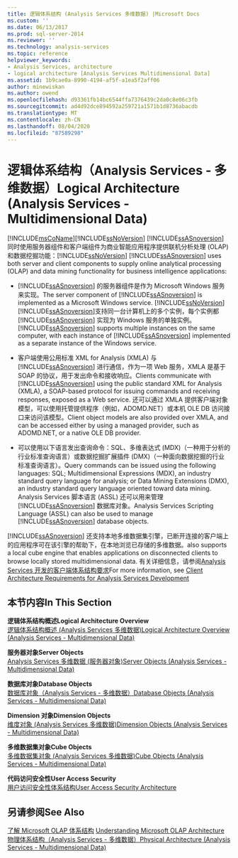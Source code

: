 ```yaml
---
title: 逻辑体系结构 (Analysis Services 多维数据) |Microsoft Docs
ms.custom: ''
ms.date: 06/13/2017
ms.prod: sql-server-2014
ms.reviewer: ''
ms.technology: analysis-services
ms.topic: reference
helpviewer_keywords:
- Analysis Services, architecture
- logical architecture [Analysis Services Multidimensional Data]
ms.assetid: 1b9cae0a-8990-4194-af5f-a1ea5f2aff06
author: minewiskan
ms.author: owend
ms.openlocfilehash: d93361fb14bc6544ffa7376439c2da0c8e06c3fb
ms.sourcegitcommit: ad4d92dce894592a259721a1571b1d8736abacdb
ms.translationtype: MT
ms.contentlocale: zh-CN
ms.lasthandoff: 08/04/2020
ms.locfileid: "87589298"
---
```

# <a name="logical-architecture-analysis-services---multidimensional-data"></a><span data-ttu-id="fe621-102">逻辑体系结构（Analysis Services - 多维数据）</span><span class="sxs-lookup"><span data-stu-id="fe621-102">Logical Architecture (Analysis Services - Multidimensional Data)</span></span>
  [!INCLUDE[msCoName](../../../includes/msconame-md.md)]<span data-ttu-id="fe621-103">[!INCLUDE[ssNoVersion](../../../includes/ssnoversion-md.md)] [!INCLUDE[ssASnoversion](../../../includes/ssasnoversion-md.md)] 同时使用服务器组件和客户端组件为商业智能应用程序提供联机分析处理 (OLAP) 和数据挖掘功能：</span><span class="sxs-lookup"><span data-stu-id="fe621-103">[!INCLUDE[ssNoVersion](../../../includes/ssnoversion-md.md)] [!INCLUDE[ssASnoversion](../../../includes/ssasnoversion-md.md)] uses both server and client components to supply online analytical processing (OLAP) and data mining functionality for business intelligence applications:</span></span>  
  
-   <span data-ttu-id="fe621-104">[!INCLUDE[ssASnoversion](../../../includes/ssasnoversion-md.md)] 的服务器组件是作为 Microsoft Windows 服务来实现。</span><span class="sxs-lookup"><span data-stu-id="fe621-104">The server component of [!INCLUDE[ssASnoversion](../../../includes/ssasnoversion-md.md)] is implemented as a Microsoft Windows service.</span></span> [!INCLUDE[ssNoVersion](../../../includes/ssnoversion-md.md)]<span data-ttu-id="fe621-105">[!INCLUDE[ssASnoversion](../../../includes/ssasnoversion-md.md)]支持同一台计算机上的多个实例，每个实例都 [!INCLUDE[ssASnoversion](../../../includes/ssasnoversion-md.md)] 实现为 Windows 服务的单独实例。</span><span class="sxs-lookup"><span data-stu-id="fe621-105">[!INCLUDE[ssASnoversion](../../../includes/ssasnoversion-md.md)] supports multiple instances on the same computer, with each instance of [!INCLUDE[ssASnoversion](../../../includes/ssasnoversion-md.md)] implemented as a separate instance of the Windows service.</span></span>  
  
-   <span data-ttu-id="fe621-106">客户端使用公用标准 XML for Analysis (XMLA) 与 [!INCLUDE[ssASnoversion](../../../includes/ssasnoversion-md.md)] 进行通信，作为一项 Web 服务，XMLA 是基于 SOAP 的协议，用于发出命令和接收响应。</span><span class="sxs-lookup"><span data-stu-id="fe621-106">Clients communicate with [!INCLUDE[ssASnoversion](../../../includes/ssasnoversion-md.md)] using the public standard XML for Analysis (XMLA), a SOAP-based protocol for issuing commands and receiving responses, exposed as a Web service.</span></span> <span data-ttu-id="fe621-107">还可以通过 XMLA 提供客户端对象模型，可以使用托管提供程序（例如，ADOMD.NET）或本机 OLE DB 访问接口来访问该模型。</span><span class="sxs-lookup"><span data-stu-id="fe621-107">Client object models are also provided over XMLA, and can be accessed either by using a managed provider, such as ADOMD.NET, or a native OLE DB provider.</span></span>  
  
-   <span data-ttu-id="fe621-108">可以使用以下语言发出查询命令：SQL、多维表达式 (MDX)（一种用于分析的行业标准查询语言）或数据挖掘扩展插件 (DMX)（一种面向数据挖掘的行业标准查询语言）。</span><span class="sxs-lookup"><span data-stu-id="fe621-108">Query commands can be issued using the following languages: SQL; Multidimensional Expressions (MDX), an industry standard query language for analysis; or Data Mining Extensions (DMX), an industry standard query language oriented toward data mining.</span></span> <span data-ttu-id="fe621-109">Analysis Services 脚本语言 (ASSL) 还可以用来管理 [!INCLUDE[ssASnoversion](../../../includes/ssasnoversion-md.md)] 数据库对象。</span><span class="sxs-lookup"><span data-stu-id="fe621-109">Analysis Services Scripting Language (ASSL) can also be used to manage [!INCLUDE[ssASnoversion](../../../includes/ssasnoversion-md.md)] database objects.</span></span>  
  
 [!INCLUDE[ssASnoversion](../../../includes/ssasnoversion-md.md)] <span data-ttu-id="fe621-110">还支持本地多维数据集引擎，已断开连接的客户端上的应用程序可在该引擎的帮助下，在本地浏览已存储的多维数据。</span><span class="sxs-lookup"><span data-stu-id="fe621-110">also supports a local cube engine that enables applications on disconnected clients to browse locally stored multidimensional data.</span></span> <span data-ttu-id="fe621-111">有关详细信息，请参阅[Analysis Services 开发的客户端体系结构要求](../olap-physical/client-architecture-requirements-for-analysis-services-development.md)</span><span class="sxs-lookup"><span data-stu-id="fe621-111">For more information, see [Client Architecture Requirements for Analysis Services Development](../olap-physical/client-architecture-requirements-for-analysis-services-development.md)</span></span>  
  
## <a name="in-this-section"></a><span data-ttu-id="fe621-112">本节内容</span><span class="sxs-lookup"><span data-stu-id="fe621-112">In This Section</span></span>  
 <span data-ttu-id="fe621-113">**逻辑体系结构概述**</span><span class="sxs-lookup"><span data-stu-id="fe621-113">**Logical Architecture Overview**</span></span>  
 [<span data-ttu-id="fe621-114">逻辑体系结构概述 &#40;Analysis Services 多维数据&#41;</span><span class="sxs-lookup"><span data-stu-id="fe621-114">Logical Architecture Overview &#40;Analysis Services - Multidimensional Data&#41;</span></span>](logical-architecture-overview-analysis-services-multidimensional-data.md)  
  
 <span data-ttu-id="fe621-115">**服务器对象**</span><span class="sxs-lookup"><span data-stu-id="fe621-115">**Server Objects**</span></span>  
 [<span data-ttu-id="fe621-116">Analysis Services 多维数据 &#40;服务器对象&#41;</span><span class="sxs-lookup"><span data-stu-id="fe621-116">Server Objects &#40;Analysis Services - Multidimensional Data&#41;</span></span>](server-objects-analysis-services-multidimensional-data.md)  
  
 <span data-ttu-id="fe621-117">**数据库对象**</span><span class="sxs-lookup"><span data-stu-id="fe621-117">**Database Objects**</span></span>  
 [<span data-ttu-id="fe621-118">数据库对象（Analysis Services - 多维数据）</span><span class="sxs-lookup"><span data-stu-id="fe621-118">Database Objects &#40;Analysis Services - Multidimensional Data&#41;</span></span>](database-objects-analysis-services-multidimensional-data.md)  
  
 <span data-ttu-id="fe621-119">**Dimension 对象**</span><span class="sxs-lookup"><span data-stu-id="fe621-119">**Dimension Objects**</span></span>  
 [<span data-ttu-id="fe621-120">维度对象 &#40;Analysis Services 多维数据&#41;</span><span class="sxs-lookup"><span data-stu-id="fe621-120">Dimension Objects &#40;Analysis Services - Multidimensional Data&#41;</span></span>](../../multidimensional-models-olap-logical-dimension-objects/dimension-objects-analysis-services-multidimensional-data.md)  
  
 <span data-ttu-id="fe621-121">**多维数据集对象**</span><span class="sxs-lookup"><span data-stu-id="fe621-121">**Cube Objects**</span></span>  
 [<span data-ttu-id="fe621-122">多维数据集对象 &#40;Analysis Services 多维数据&#41;</span><span class="sxs-lookup"><span data-stu-id="fe621-122">Cube Objects &#40;Analysis Services - Multidimensional Data&#41;</span></span>](../../multidimensional-models-olap-logical-cube-objects/cube-objects-analysis-services-multidimensional-data.md)  
  
 <span data-ttu-id="fe621-123">**代码访问安全性**</span><span class="sxs-lookup"><span data-stu-id="fe621-123">**User Access Security**</span></span>  
 [<span data-ttu-id="fe621-124">用户访问安全性体系结构</span><span class="sxs-lookup"><span data-stu-id="fe621-124">User Access Security Architecture</span></span>](understanding-microsoft-olap-logical-architecture.md)  
  
## <a name="see-also"></a><span data-ttu-id="fe621-125">另请参阅</span><span class="sxs-lookup"><span data-stu-id="fe621-125">See Also</span></span>  
 <span data-ttu-id="fe621-126">[了解 Microsoft OLAP 体系结构](../olap-physical/understanding-microsoft-olap-architecture.md) </span><span class="sxs-lookup"><span data-stu-id="fe621-126">[Understanding Microsoft OLAP Architecture](../olap-physical/understanding-microsoft-olap-architecture.md) </span></span>  
 [<span data-ttu-id="fe621-127">物理体系结构（Analysis Services - 多维数据）</span><span class="sxs-lookup"><span data-stu-id="fe621-127">Physical Architecture &#40;Analysis Services - Multidimensional Data&#41;</span></span>](../olap-physical/understanding-microsoft-olap-physical-architecture.md)  
  
  
